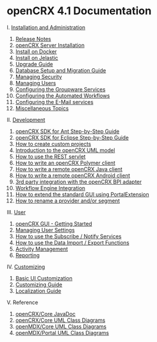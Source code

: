 # openCRX 4.1 Documentation #

I. [Installation and Administration](41/Admin/README.md)

1. [Release Notes](http://www.opencrx.org./opencrx/4.1/RELEASE-NOTES-4.1.txt)
1. [openCRX Server Installation](41/Admin/InstallerServer.md)
1. [Install on Docker](41/Admin/InstallOnDocker.md)
1. [Install on Jelastic](41/Admin/InstallOnJelastic.md)
1. [Upgrade Guide](41/Admin/HowToUpgrade.md)
1. [Database Setup and Migration Guide](41/Admin/DatabaseMigration.md)
1. [Managing Security](41/Admin/ManagingSecurity.md)
1. [Managing Users](41/Admin/ManagingUsers.md)
1. [Configuring the Groupware Services](41/Admin/GroupwareServices.md)
1. [Configuring the Automated Workflows](41/Admin/AutomatedWorkflows.md)
1. [Configuring the E-Mail services](41/Admin/EMailServices.md)
1. [Miscellaneous Topics](41/Admin/Miscellaneous.md)

II. [Development](41/Sdk/README.md)

1. [openCRX SDK for Ant Step-by-Step Guide](41/Sdk/StepByStepAnt.md)
1. [openCRX SDK for Eclipse Step-by-Step Guide](41/Sdk/StepByStepEclipse.md)
1. [How to create custom projects](41/Sdk/CustomProject.md)
1. [Introduction to the openCRX UML model](41/Sdk/Modeling.md)
1. [How to use the REST servlet](41/Sdk/Rest.md)
1. [How to write an openCRX Polymer client](41/Sdk/PolymerClient.md)
1. [How to write a remote openCRX Java client](41/Sdk/RemoteJavaClient.md)
1. [How to write a remote openCRX Android client](41/Sdk/RemoteAndroidClient.md)
1. [3rd party integration with the openCRX BPI adapter](41/Sdk/BpiAdapter.md)
1. [Workflow Engine Integration](41/Sdk/WFE.md)
1. [How to extend the standard GUI using PortalExtension](41/Sdk/PortalExtension.md)
1. [How to rename a provider and/or segment](41/Sdk/HowToRenameProviderAndSegment.md)

III. [User](41/Users/README.md)

1. [openCRX GUI - Getting Started](http://www.opencrx.org/opencrx/2.13/gui/openCRX_gui.pdf)
1. [Managing User Settings](41/Users/UserSettings.md)
1. [How to use the Subscribe / Notify Services](41/Users/SubscribeNotify.md)
1. [How to use the Data Import / Export Functions](41/Users/DataImportExport.md)
1. [Activity Management](41/Users/Activities.md)
1. [Reporting](41/Users/Reporting.md)

IV. [Customizing](41/Customizing/README.md)

1. [Basic UI Customization](http://www.opencrx.org/opencrx/1.7/BasicCustomization/htmlsingle/openCRX_BasicCustomization.html)
1. [Customizing Guide](http://www.opencrx.org/opencrx/2.13/customizing/openCRX_customizing.html)
1. [Localization Guide](http://www.opencrx.org/opencrx/1.5/languageLocalizationGuide/htmlsingle/openCRX_LanguageLocalization.html)

V. Reference

1. [openCRX/Core JavaDoc](http://www.opencrx.org/opencrx/4.1/java/index.html)
1. [openCRX/Core UML Class Diagrams](http://www.opencrx.org/opencrx/4.1/uml/opencrx-core/index.html)
1. [openMDX/Core UML Class Diagrams](http://www.opencrx.org/opencrx/4.1/uml/openmdx-core/index.html)
1. [openMDX/Portal UML Class Diagrams](http://www.opencrx.org/opencrx/4.1/uml/openmdx-portal/index.html)
